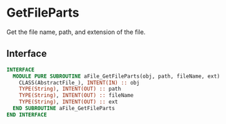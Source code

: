 # GetFileParts

Get the file name, path, and extension of the file.

## Interface

```fortran
INTERFACE
  MODULE PURE SUBROUTINE aFile_GetFileParts(obj, path, fileName, ext)
    CLASS(AbstractFile_), INTENT(IN) :: obj
    TYPE(String), INTENT(OUT) :: path
    TYPE(String), INTENT(OUT) :: fileName
    TYPE(String), INTENT(OUT) :: ext
  END SUBROUTINE aFile_GetFileParts
END INTERFACE
```
